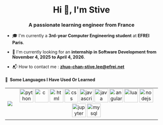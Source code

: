 <h1 align="center">Hi 👋, I'm Stive </h1>
<h3 align="center">A passionate learning engineer from France</h3>

- 🎓 I'm currently a **3rd-year Computer Engineering student** at **EFREI Paris**.

- 🔭 I'm currently looking for an **internship in Software Development from November 4, 2025 to April 4, 2026**.

- 📬 How to contact me : **zhuo-chan-stive.lee@efrei.net**

<h4> 🚀 &nbsp;Some Languages I Have Used Or Learned</h4>

<table>
  <tr>
    <td>
        <img src="https://github-readme-stats.vercel.app/api/top-langs/?username=Stive-L&layout=donut"/>
    </td>
    <td align="center">
      <img src="https://cdn.jsdelivr.net/gh/devicons/devicon/icons/python/python-original.svg" alt="python" width="45" height="45"/>
      <img src="https://cdn.jsdelivr.net/gh/devicons/devicon/icons/c/c-original.svg" alt="c" width="45" height="45"/>
      <img src="https://cdn.jsdelivr.net/gh/devicons/devicon/icons/html5/html5-original.svg" alt="html" width="45" height="45"/>
      <img src="https://cdn.jsdelivr.net/gh/devicons/devicon/icons/css3/css3-original.svg" alt="css" width="45" height="45"/>
      <img src="https://cdn.jsdelivr.net/gh/devicons/devicon/icons/javascript/javascript-original.svg" alt="javascript" width="45" height="45"/>
      <img src="https://cdn.jsdelivr.net/gh/devicons/devicon/icons/java/java-original.svg" alt="java" width="45" height="45"/>
      <img src="https://cdn.jsdelivr.net/gh/devicons/devicon/icons/angular/angular-original.svg" alt="angular" width="45" height="45"/>
      <img src="https://cdn.jsdelivr.net/gh/devicons/devicon/icons/lua/lua-original.svg" alt="lua" width="45" height="45"/>
      <img src="https://cdn.jsdelivr.net/gh/devicons/devicon/icons/nodejs/nodejs-original.svg" alt="nodejs" width="45" height="45"/>
      <img src="https://cdn.jsdelivr.net/gh/devicons/devicon/icons/jupyter/jupyter-original.svg" alt="jupyter" width="45" height="45"/>
      <img src="https://cdn.jsdelivr.net/gh/devicons/devicon/icons/mysql/mysql-original.svg" alt="mysql" width="45" height="45"/>
    </td>
  </tr>
</table>
